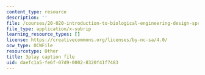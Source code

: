 ```yaml
---
content_type: resource
description: ''
file: /courses/20-020-introduction-to-biological-engineering-design-spring-2009/daefc1a5fe6f07d900028320f41f7483_6a2YKft1ZxQ.srt
file_type: application/x-subrip
learning_resource_types: []
license: https://creativecommons.org/licenses/by-nc-sa/4.0/
ocw_type: OCWFile
resourcetype: Other
title: 3play caption file
uid: daefc1a5-fe6f-07d9-0002-8320f41f7483
---
```

